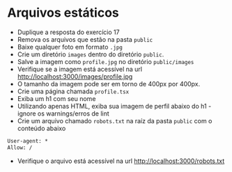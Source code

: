 # Arquivos estáticos

- Duplique a resposta do exercício 17
- Remova os arquivos que estão na pasta `public`
- Baixe qualquer foto em formato `.jpg`
- Crie um diretório `images` dentro do diretório `public`.
- Salve a imagem como `profile.jpg` no diretório `public/images`
- Verifique se a imagem está acessível na url <http://localhost:3000/images/profile.jpg>
- O tamanho da imagem pode ser em torno de 400px por 400px.
- Crie uma página chamada `profile.tsx`
- Exiba um h1 com seu nome
- Utilizando apenas HTML, exiba sua imagem de perfil abaixo do h1 - ignore os warnings/erros de lint
- Crie um arquivo chamado `robots.txt` na raíz da pasta `public` com o conteúdo abaixo

```txt
User-agent: *
Allow: /
```

- Verifique o arquivo está acessível na url <http://localhost:3000/robots.txt>